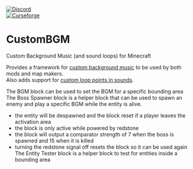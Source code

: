 [![Discord](https://img.shields.io/discord/176190900945289237?style=flat-square&logo=discord&logoColor=ffffff&label=Discord)](https://discord.gg/ykHRhmC)  
[![Curseforge](https://cf.way2muchnoise.eu/short_590902_downloads.svg?badge_style=flat)](https://www.curseforge.com/minecraft/mc-mods/custombgm)  

# CustomBGM
Custom Background Music (and sound loops) for Minecraft  

Provides a framework for [custom background music](https://github.com/FirEmerald/CustomBGM/wiki/Background-Music-Providers) to be used by both mods and map makers.  
Also adds support for [custom loop points in sounds](https://github.com/FirEmerald/CustomBGM/wiki/Adding-Loop-Points-to-Sounds).  

The BGM block can be used to set the BGM for a specific bounding area  
The Boss Spawner block is a helper block that can be used to spawn an enemy and play a specific BGM while the entity is alive.  
 - the entity will be despawned and the block reset if a player leaves the activation area  
 - the block is only active while powered by redstone  
 - the block will output a comparator strength of 7 when the boss is spawned and 15 when it is killed  
 - turning the redstone signal off resets the block so it can be used again  
The Entity Tester block is a helper block to test for entities inside a bounding area  
